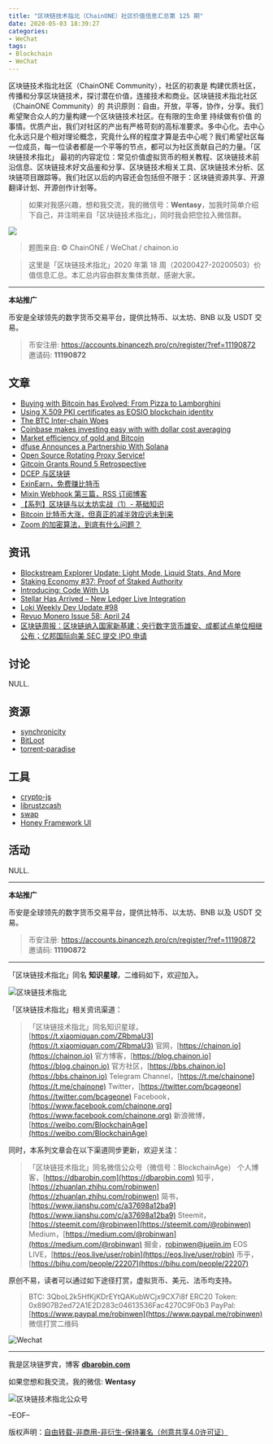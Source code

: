 ```yaml
---
title: "区块链技术指北（ChainONE）社区价值信息汇总第 125 期"
date: 2020-05-03 18:39:27
categories:
- WeChat
tags:
- Blockchain
- WeChat
---
```

区块链技术指北社区（ChainONE Community），社区的初衷是 构建优质社区，传播和分享区块链技术，探讨潜在价值，连接技术和商业。区块链技术指北社区（ChainONE Community）的 共识原则：自由，开放，平等，协作，分享。我们希望聚合众人的力量构建一个区块链技术社区。在有限的生命里 持续做有价值 的事情。优质产出，我们对社区的产出有严格苛刻的高标准要求。多中心化。去中心化永远只是个相对理论概念，究竟什么样的程度才算是去中心呢？我们希望社区每一位成员，每一位读者都是一个平等的节点，都可以为社区贡献自己的力量。「区块链技术指北」 最初的内容定位：常见价值虚拟货币的相关教程、区块链技术前沿信息、区块链技术好文品鉴和分享、区块链技术相关工具、区块链技术分析、区块链项目跟踪等。我们社区以后的内容还会包括但不限于：区块链资源共享、开源翻译计划、开源创作计划等。
<!-- more -->

> 如果对我感兴趣，想和我交流，我的微信号：**Wentasy**，加我时简单介绍下自己，并注明来自「区块链技术指北」，同时我会把您拉入微信群。

![](https://cdn.dbarobin.com/EFxCQjC.png)

> 题图来自: © ChainONE / WeChat / chainon.io

> 这里是「区块链技术指北」2020 年第 18 周（20200427-20200503）价值信息汇总。本汇总内容由群友集体贡献，感谢大家。

***

**本站推广**

币安是全球领先的数字货币交易平台，提供比特币、以太坊、BNB 以及 USDT 交易。

> 币安注册: https://accounts.binancezh.pro/cn/register/?ref=11190872
> 邀请码: **11190872**

## 文章

* [Buying with Bitcoin has Evolved: From Pizza to Lamborghini](https://bbs.chainon.io/d/5629)
* [Using X.509 PKI certificates as EOSIO blockchain identity](https://bbs.chainon.io/d/5633)
* [The BTC Inter-chain Woes](https://bbs.chainon.io/d/5634)
* [Coinbase makes investing easy with with dollar cost averaging](https://bbs.chainon.io/d/5635)
* [Market efficiency of gold and Bitcoin](https://bbs.chainon.io/d/5636)
* [dfuse Announces a Partnership With Solana](https://bbs.chainon.io/d/5637)
* [Open Source Rotating Proxy Service!](https://bbs.chainon.io/d/5638)
* [Gitcoin Grants Round 5 Retrospective](https://bbs.chainon.io/d/5639)
* [DCEP 与区块链](https://bbs.chainon.io/d/5640)
* [ExinEarn，免费赚比特币](https://bbs.chainon.io/d/5641)
* [Mixin Webhook 第三篇，RSS 订阅博客](https://bbs.chainon.io/d/5642)
* [【系列】区块链与以太坊实战（1）- 基础知识](https://bbs.chainon.io/d/5643)
* [Bitcoin 比特币大涨，但真正的减半效应远未到来](https://bbs.chainon.io/d/5644)
* [Zoom 的加密算法，到底有什么问题？](https://bbs.chainon.io/d/5645)

## 资讯

* [Blockstream Explorer Update: Light Mode, Liquid Stats, And More](https://bbs.chainon.io/d/5626)
* [Staking Economy #37: Proof of Staked Authority](https://bbs.chainon.io/d/5627)
* [Introducing: Code With Us](https://bbs.chainon.io/d/5628)
* [Stellar Has Arrived – New Ledger Live Integration](https://bbs.chainon.io/d/5630)
* [Loki Weekly Dev Update #98](https://bbs.chainon.io/d/5631)
* [Revuo Monero Issue 58: April 24](https://bbs.chainon.io/d/5632)
* [区块链周报：区块链纳入国家新基建；央行数字货币雄安、成都试点单位相继公布；亿邦国际向美 SEC 提交 IPO 申请](https://bbs.chainon.io/d/5646)

## 讨论

NULL.

## 资源

* [synchronicity](https://bbs.chainon.io/d/5649)
* [BitLoot](https://bbs.chainon.io/d/5652)
* [torrent-paradise](https://bbs.chainon.io/d/5651)

## 工具

* [crypto-js](https://bbs.chainon.io/d/5648)
* [librustzcash](https://bbs.chainon.io/d/5650)
* [swap](https://bbs.chainon.io/d/5653)
* [Honey Framework UI](https://bbs.chainon.io/d/5647)

## 活动

NULL.

***

**本站推广**

币安是全球领先的数字货币交易平台，提供比特币、以太坊、BNB 以及 USDT 交易。

> 币安注册: https://accounts.binancezh.pro/cn/register/?ref=11190872
> 邀请码: **11190872**

***

「区块链技术指北」同名 **知识星球**，二维码如下，欢迎加入。

![区块链技术指北](https://cdn.dbarobin.com/3YzonTR.png)

「区块链技术指北」相关资讯渠道：

> 「区块链技术指北」同名知识星球，[https://t.xiaomiquan.com/ZRbmaU3](https://t.xiaomiquan.com/ZRbmaU3)
> 官网，[https://chainon.io](https://chainon.io)
> 官方博客，[https://blog.chainon.io](https://blog.chainon.io)
> 官方社区，[https://bbs.chainon.io](https://bbs.chainon.io)
> Telegram Channel，[https://t.me/chainone](https://t.me/chainone)
> Twitter，[https://twitter.com/bcageone](https://twitter.com/bcageone)
> Facebook，[https://www.facebook.com/chainone.org](https://www.facebook.com/chainone.org)
> 新浪微博，[https://weibo.com/BlockchainAge](https://weibo.com/BlockchainAge)

同时，本系列文章会在以下渠道同步更新，欢迎关注：

> 「区块链技术指北」同名微信公众号（微信号：BlockchainAge）
> 个人博客，[https://dbarobin.com](https://dbarobin.com)
> 知乎，[https://zhuanlan.zhihu.com/robinwen](https://zhuanlan.zhihu.com/robinwen)
> 简书，[https://www.jianshu.com/c/a37698a12ba9](https://www.jianshu.com/c/a37698a12ba9)
> Steemit，[https://steemit.com/@robinwen](https://steemit.com/@robinwen)
> Medium，[https://medium.com/@robinwan](https://medium.com/@robinwan)
> 掘金，[robinwen@juejin.im](https://juejin.im/user/5673ccae60b2260ee435f89a/posts)
> EOS LIVE，[https://eos.live/user/robin](https://eos.live/user/robin)
> 币乎，[https://bihu.com/people/22207](https://bihu.com/people/22207)

原创不易，读者可以通过如下途径打赏，虚拟货币、美元、法币均支持。

> BTC: 3QboL2k5HfKjKDrEYtQAKubWCjx9CX7i8f
> ERC20 Token: 0x8907B2ed72A1E2D283c04613536Fac4270C9F0b3
> PayPal: [https://www.paypal.me/robinwen](https://www.paypal.me/robinwen)
> 微信打赏二维码

![Wechat](https://cdn.dbarobin.com/SzoNl5b.jpg)

***

我是区块链罗宾，博客 **[dbarobin.com](https://dbarobin.com/)**

如果您想和我交流，我的微信: **Wentasy**

![区块链技术指北公众号](https://cdn.dbarobin.com/w0wignb.png)

–EOF–

版权声明：[自由转载-非商用-非衍生-保持署名（创意共享4.0许可证）](http://creativecommons.org/licenses/by-nc-nd/4.0/deed.zh)